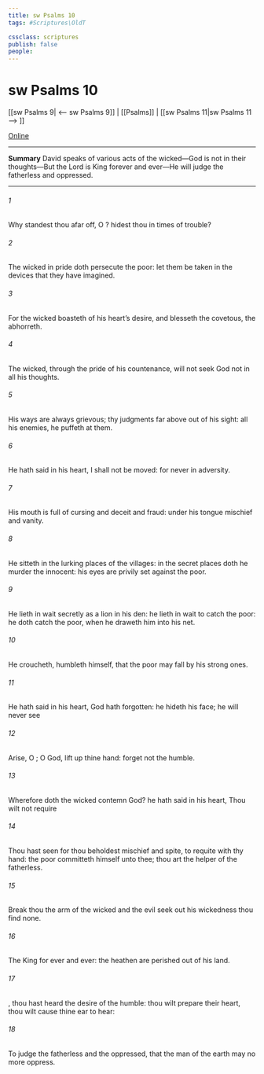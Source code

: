 ```yaml
---
title: sw Psalms 10
tags: #Scriptures\OldT

cssclass: scriptures
publish: false
people:
---
```


# sw Psalms 10
[[sw Psalms 9| <-- sw Psalms 9]] | [[Psalms]] | [[sw Psalms 11|sw Psalms 11 --> ]]

[Online](https://churchofjesuschrist.org/study/scriptures/ot/ps/10?lang=eng)

---
__Summary__
David speaks of various acts of the wicked—God is not in their thoughts—But the Lord is King forever and ever—He will judge the fatherless and oppressed.

---
###### 1 
Why standest thou afar off, O ?  hidest thou  in times of trouble?

###### 2 
The wicked in  pride doth persecute the poor: let them be taken in the devices that they have imagined.

###### 3 
For the wicked boasteth of his heart’s desire, and blesseth the covetous,  the  abhorreth.

###### 4 
The wicked, through the pride of his countenance, will not seek  God  not in all his thoughts.

###### 5 
His ways are always grievous; thy judgments  far above out of his sight:  all his enemies, he puffeth at them.

###### 6 
He hath said in his heart, I shall not be moved: for  never  in adversity.

###### 7 
His mouth is full of cursing and deceit and fraud: under his tongue  mischief and vanity.

###### 8 
He sitteth in the lurking places of the villages: in the secret places doth he murder the innocent: his eyes are privily set against the poor.

###### 9 
He lieth in wait secretly as a lion in his den: he lieth in wait to catch the poor: he doth catch the poor, when he draweth him into his net.

###### 10 
He croucheth,  humbleth himself, that the poor may fall by his strong ones.

###### 11 
He hath said in his heart, God hath forgotten: he hideth his face; he will never see 

###### 12 
Arise, O ; O God, lift up thine hand: forget not the humble.

###### 13 
Wherefore doth the wicked contemn God? he hath said in his heart, Thou wilt not require 

###### 14 
Thou hast seen  for thou beholdest mischief and spite, to requite  with thy hand: the poor committeth himself unto thee; thou art the helper of the fatherless.

###### 15 
Break thou the arm of the wicked and the evil  seek out his wickedness  thou find none.

###### 16 
The   King for ever and ever: the heathen are perished out of his land.

###### 17 
, thou hast heard the desire of the humble: thou wilt prepare their heart, thou wilt cause thine ear to hear:

###### 18 
To judge the fatherless and the oppressed, that the man of the earth may no more oppress.

